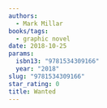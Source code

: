 ```yaml
---
authors:
  - Mark Millar
books/tags:
  - graphic novel
date: 2018-10-25
params:
  isbn13: "9781534309166"
  year: "2018"
slug: "9781534309166"
star_rating: 0
title: Wanted
---
```


<!--more-->

